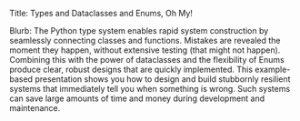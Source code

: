 Title: Types and Dataclasses and Enums, Oh My!

Blurb:
The Python type system enables rapid system construction by seamlessly connecting classes and functions.
Mistakes are revealed the moment they happen, without extensive testing (that might not happen).
Combining this with the power of dataclasses and the flexibility of Enums produce clear, robust designs that are quickly implemented.
This example-based presentation shows you how to design and build stubbornly resilient systems that immediately tell you when something is wrong.
Such systems can save large amounts of time and money during development and maintenance.
